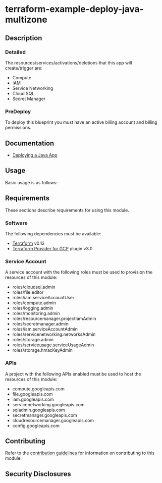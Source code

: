 # terraform-example-deploy-java-multizone

## Description

### Detailed

The resources/services/activations/deletions that this app will create/trigger are:

- Compute
- IAM
- Service Networking
- Cloud SQL
- Secret Manager

### PreDeploy

To deploy this blueprint you must have an active billing account and billing permissions.

## Documentation

- [Deploying a Java App](https://cloud.google.com/)

## Usage

Basic usage is as follows:


## Requirements

These sections describe requirements for using this module.

### Software

The following dependencies must be available:

- [Terraform][terraform] v0.13
- [Terraform Provider for GCP][terraform-provider-gcp] plugin v3.0

### Service Account

A service account with the following roles must be used to provision
the resources of this module:

- roles/cloudsql.admin
- roles/file.editor
- roles/iam.serviceAccountUser
- roles/compute.admin
- roles/logging.admin
- roles/monitoring.admin
- roles/resourcemanager.projectIamAdmin
- roles/secretmanager.admin
- roles/iam.serviceAccountAdmin
- roles/servicenetworking.networksAdmin
- roles/storage.admin
- roles/serviceusage.serviceUsageAdmin
- roles/storage.hmacKeyAdmin

### APIs

A project with the following APIs enabled must be used to host the
resources of this module:

- compute.googleapis.com
- file.googleapis.com
- iam.googleapis.com
- servicenetworking.googleapis.com
- sqladmin.googleapis.com
- secretmanager.googleapis.com
- cloudresourcemanager.googleapis.com
- config.googleapis.com

## Contributing

Refer to the [contribution guidelines](CONTRIBUTING.md) for
information on contributing to this module.

[iam-module]: https://registry.terraform.io/modules/terraform-google-modules/iam/google
[project-factory-module]: https://registry.terraform.io/modules/terraform-google-modules/project-factory/google
[terraform-provider-gcp]: https://www.terraform.io/docs/providers/google/index.html
[terraform]: https://www.terraform.io/downloads.html

## Security Disclosures

